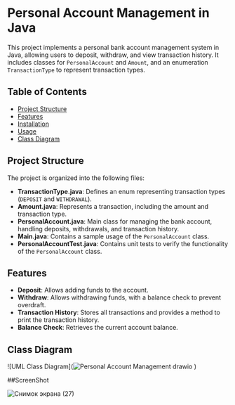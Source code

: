 # Personal Account Management in Java

This project implements a personal bank account management system in Java, allowing users to deposit, withdraw, and view transaction history. It includes classes for `PersonalAccount` and `Amount`, and an enumeration `TransactionType` to represent transaction types.

## Table of Contents

- [Project Structure](#project-structure)
- [Features](#features)
- [Installation](#installation)
- [Usage](#usage)
- [Class Diagram](#class-diagram)


## Project Structure

The project is organized into the following files:

- **TransactionType.java**: Defines an enum representing transaction types (`DEPOSIT` and `WITHDRAWAL`).
- **Amount.java**: Represents a transaction, including the amount and transaction type.
- **PersonalAccount.java**: Main class for managing the bank account, handling deposits, withdrawals, and transaction history.
- **Main.java**: Contains a sample usage of the `PersonalAccount` class.
- **PersonalAccountTest.java**: Contains unit tests to verify the functionality of the `PersonalAccount` class.

## Features

- **Deposit**: Allows adding funds to the account.
- **Withdraw**: Allows withdrawing funds, with a balance check to prevent overdraft.
- **Transaction History**: Stores all transactions and provides a method to print the transaction history.
- **Balance Check**: Retrieves the current account balance.
## Class Diagram

![UML Class Diagram](![Personal Account Management drawio](https://github.com/user-attachments/assets/13fde9e3-3693-48e8-a65b-0b4708060829)
)


##ScreenShot

![Снимок экрана (27)](https://github.com/user-attachments/assets/2accde23-d7d8-47a4-ac9a-195211073ab3)

